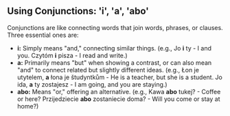 ## Using Conjunctions: 'i', 'a', 'abo'

Conjunctions are like connecting words that join words, phrases, or clauses. Three essential ones are:

* **i:** Simply means "and," connecting similar things. (e.g., Jo **i** ty - I and you. Czytóm **i** pisza - I read and write.)
* **a:** Primarily means "but" when showing a contrast, or can also mean "and" to connect related but slightly different ideas. (e.g., Łon je utytelem, **a** łona je študyntkům - He is a teacher, but she is a student. Jo ida, **a** ty zostajesz - I am going, and you are staying.)
* **abo:** Means "or," offering an alternative. (e.g., Kawa **abo** tukej? - Coffee or here? Przijedziecie **abo** zostaniecie doma? - Will you come or stay at home?)